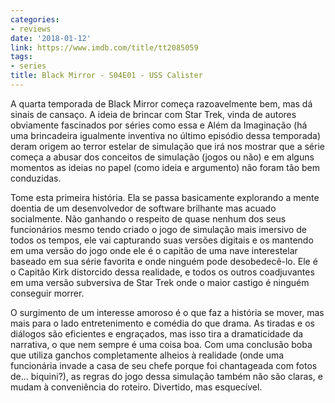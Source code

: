 ```yaml
---
categories:
- reviews
date: '2018-01-12'
link: https://www.imdb.com/title/tt2085059
tags:
- series
title: Black Mirror - S04E01 - USS Calister
---
```


A quarta temporada de Black Mirror começa razoavelmente bem, mas dá sinais de cansaço. A ideia de brincar com Star Trek, vinda de autores obviamente fascinados por séries como essa e Além da Imaginação (há uma brincadeira igualmente inventiva no último episódio dessa temporada) deram origem ao terror estelar de simulação que irá nos mostrar que a série começa a abusar dos conceitos de simulação (jogos ou não) e em alguns momentos as ideias no papel (como ideia e argumento) não foram tão bem conduzidas.

Tome esta primeira história. Ela se passa basicamente explorando a mente doentia de um desenvolvedor de software brilhante mas acuado socialmente. Não ganhando o respeito de quase nenhum dos seus funcionários mesmo tendo criado o jogo de simulação mais imersivo de todos os tempos, ele vai capturando suas versões digitais e os mantendo em uma versão do jogo onde ele é o capitão de uma nave interestelar baseado em sua série favorita e onde ninguém pode desobedecê-lo. Ele é o Capitão Kirk distorcido dessa realidade, e todos os outros coadjuvantes em uma versão subversiva de Star Trek onde o maior castigo é ninguém conseguir morrer.

O surgimento de um interesse amoroso é o que faz a história se mover, mas mais para o lado entretenimento e comédia do que drama. As tiradas e os diálogos são eficientes e engraçados, mas isso tira a dramaticidade da narrativa, o que nem sempre é uma coisa boa. Com uma conclusão boba que utiliza ganchos completamente alheios à realidade (onde uma funcionária invade a casa de seu chefe porque foi chantageada com fotos de... biquini?), as regras do jogo dessa simulação também não são claras, e mudam à conveniência do roteiro. Divertido, mas esquecível.
